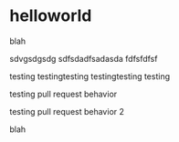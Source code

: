 # helloworld
blah

sdvgsdgsdg
sdfsdadfsadasda
fdfsfdfsf



testing testingtesting testingtesting testing


testing pull request behavior

testing pull request behavior 2

blah
